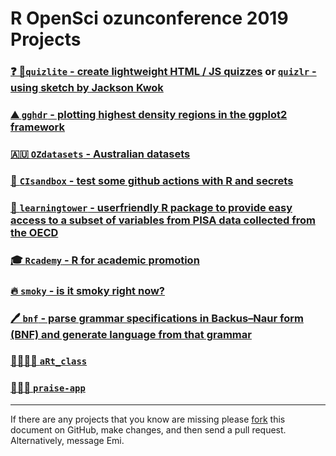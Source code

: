 # R OpenSci ozunconference 2019 Projects

###  [❓ 🙋`quizlite` - create lightweight HTML / JS quizzes](https://github.com/ropenscilabs/quizlite) or [`quizlr` - using sketch by Jackson Kwok](https://github.com/ropenscilabs/quizlr)
###  [⛰️ `gghdr` - plotting highest density regions in the ggplot2 framework](https://github.com/ropenscilabs/gghdr)
###  [🇦🇺 `OZdatasets` - Australian datasets](https://github.com/ropenscilabs/OZdatasets)
### [🥡 `CIsandbox` - test some github actions with R and secrets](https://github.com/ropenscilabs/CIsandbox)
### [🗼 `learningtower` - userfriendly R package to provide easy access to a subset of variables from PISA data collected from the OECD](https://github.com/ropenscilabs/learningtower)
### [🎓 `Rcademy` - R for academic promotion](https://github.com/ropenscilabs/Rcademy)
### [🔥 `smoky` - is it smoky right now?](https://github.com/ropenscilabs/smoky)
### [ 🖊️   `bnf`  - parse grammar specifications in Backus–Naur form (BNF) and generate language from that grammar](https://github.com/ropenscilabs/bnf)
### [ 🎨🎨🎨🎨  `aRt_class`](https://github.com/ropenscilabs/aRt_class)
### [  🙌🙌🙌  `praise-app`](https://alycerussell.shinyapps.io/praise-app/)

-----

If there are any projects that you know are missing please
[fork](https://github.com/ropensci/ozunconf19) this document on GitHub,
make changes, and then send a pull request. Alternatively, message Emi.
